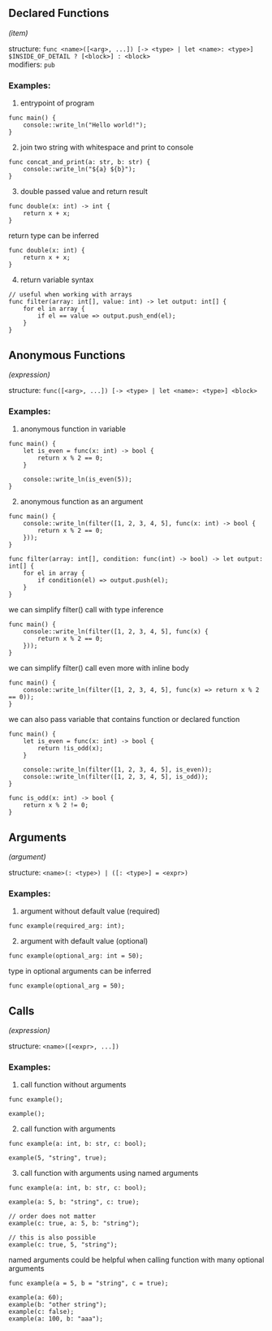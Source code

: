 
## Declared Functions
*(item)*

structure: `func <name>([<arg>, ...]) [-> <type> | let <name>: <type>] $INSIDE_OF_DETAIL ? [<block>] : <block>`\
modifiers: `pub`

### Examples:
1. entrypoint of program
```
func main() {
    console::write_ln("Hello world!");
}
```
2. join two string with whitespace and print to console
```
func concat_and_print(a: str, b: str) {
    console::write_ln("${a} ${b}");
}
```
3. double passed value and return result
```
func double(x: int) -> int {
    return x + x;
}
```
return type can be inferred
```
func double(x: int) {
    return x + x;
}
```
4. return variable syntax
```
// useful when working with arrays
func filter(array: int[], value: int) -> let output: int[] {
    for el in array {
        if el == value => output.push_end(el);
    }
}
```
## Anonymous Functions
*(expression)*

structure: `func([<arg>, ...]) [-> <type> | let <name>: <type>] <block>`

### Examples:
1. anonymous function in variable
```
func main() {
    let is_even = func(x: int) -> bool {
        return x % 2 == 0;
    }

    console::write_ln(is_even(5));
}
```
2. anonymous function as an argument
```
func main() {
    console::write_ln(filter([1, 2, 3, 4, 5], func(x: int) -> bool {
        return x % 2 == 0;
    }));
}

func filter(array: int[], condition: func(int) -> bool) -> let output: int[] {
    for el in array {
        if condition(el) => output.push(el);
    }
}
```
we can simplify filter() call with type inference
```
func main() {
    console::write_ln(filter([1, 2, 3, 4, 5], func(x) {
        return x % 2 == 0;
    }));
}
```
we can simplify filter() call even more with inline body
```
func main() {
    console::write_ln(filter([1, 2, 3, 4, 5], func(x) => return x % 2 == 0));
}
```
we can also pass variable that contains function or declared function
```
func main() {
    let is_even = func(x: int) -> bool {
        return !is_odd(x);
    }

    console::write_ln(filter([1, 2, 3, 4, 5], is_even));
    console::write_ln(filter([1, 2, 3, 4, 5], is_odd));
}

func is_odd(x: int) -> bool {
    return x % 2 != 0;
}
```

## Arguments
*(argument)*

structure: `<name>(: <type>) | ([: <type>] = <expr>)`

### Examples:
1. argument without default value (required)
```
func example(required_arg: int);
```
2. argument with default value (optional)
```
func example(optional_arg: int = 50);
```
type in optional arguments can be inferred
```
func example(optional_arg = 50);
```
## Calls
*(expression)*

structure: `<name>([<expr>, ...])`

### Examples:
1. call function without arguments
```
func example();

example();
```
2. call function with arguments
```
func example(a: int, b: str, c: bool);

example(5, "string", true);
```
3. call function with arguments using named arguments
```
func example(a: int, b: str, c: bool);

example(a: 5, b: "string", c: true);

// order does not matter
example(c: true, a: 5, b: "string");

// this is also possible
example(c: true, 5, "string");
```
named arguments could be helpful when calling function with many optional arguments
```
func example(a = 5, b = "string", c = true);

example(a: 60);
example(b: "other string");
example(c: false);
example(a: 100, b: "aaa");
```
